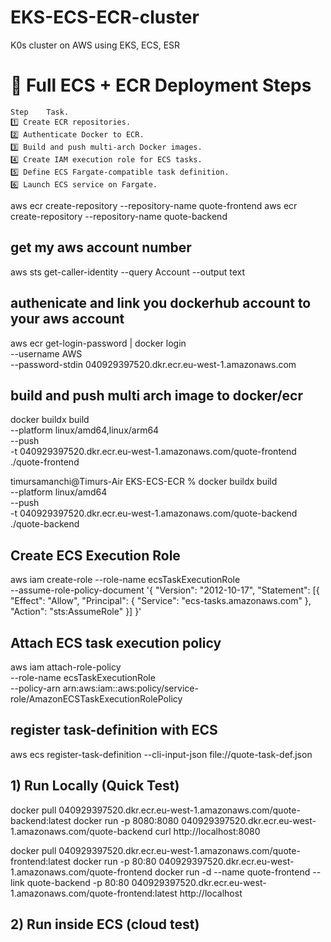 # EKS-ECS-ECR-cluster
K0s cluster on AWS using EKS, ECS, ESR



# 🚀 Full ECS + ECR Deployment Steps
    Step	Task. 
    1️⃣	Create ECR repositories. 
    2️⃣	Authenticate Docker to ECR. 
    3️⃣	Build and push multi-arch Docker images. 
    4️⃣	Create IAM execution role for ECS tasks. 
    5️⃣	Define ECS Fargate-compatible task definition. 
    6️⃣	Launch ECS service on Fargate. 


aws ecr create-repository --repository-name quote-frontend
aws ecr create-repository --repository-name quote-backend

## get my aws account number
aws sts get-caller-identity --query Account --output text


## authenicate and link you dockerhub account to your aws account
aws ecr get-login-password | docker login \
  --username AWS \
  --password-stdin 040929397520.dkr.ecr.eu-west-1.amazonaws.com


## build and push multi arch image to docker/ecr
docker buildx build \
  --platform linux/amd64,linux/arm64 \
  --push \
  -t 040929397520.dkr.ecr.eu-west-1.amazonaws.com/quote-frontend ./quote-frontend

timursamanchi@Timurs-Air EKS-ECS-ECR % docker buildx build \
  --platform linux/amd64 \
  --push \
  -t 040929397520.dkr.ecr.eu-west-1.amazonaws.com/quote-backend ./quote-backend

## Create ECS Execution Role
aws iam create-role --role-name ecsTaskExecutionRole \
  --assume-role-policy-document '{
    "Version": "2012-10-17",
    "Statement": [{
      "Effect": "Allow",
      "Principal": { "Service": "ecs-tasks.amazonaws.com" },
      "Action": "sts:AssumeRole"
    }]
  }'

## Attach ECS task execution policy
aws iam attach-role-policy \
  --role-name ecsTaskExecutionRole \
  --policy-arn arn:aws:iam::aws:policy/service-role/AmazonECSTaskExecutionRolePolicy

## register task-definition with ECS
  aws ecs register-task-definition --cli-input-json file://quote-task-def.json


## 1) Run Locally (Quick Test)
docker pull 040929397520.dkr.ecr.eu-west-1.amazonaws.com/quote-backend:latest
docker run -p 8080:8080 040929397520.dkr.ecr.eu-west-1.amazonaws.com/quote-backend
curl http://localhost:8080


docker pull 040929397520.dkr.ecr.eu-west-1.amazonaws.com/quote-frontend:latest
docker run -p 80:80 040929397520.dkr.ecr.eu-west-1.amazonaws.com/quote-frontend
docker run -d --name quote-frontend --link quote-backend -p 80:80 040929397520.dkr.ecr.eu-west-1.amazonaws.com/quote-frontend:latest
http://localhost


## 2) Run inside ECS (cloud test)